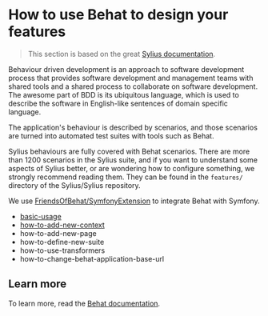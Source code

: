 # How to use Behat to design your features

> This section is based on the great [Sylius documentation](https://docs.sylius.com).

Behaviour driven development is an approach to software development process that provides software development and management teams
with shared tools and a shared process to collaborate on software development. The awesome part of BDD is its ubiquitous language,
which is used to describe the software in English-like sentences of domain specific language.

The application's behaviour is described by scenarios, and those scenarios are turned into automated test suites with tools such as Behat.

Sylius behaviours are fully covered with Behat scenarios. There are more than 1200 scenarios in the Sylius suite, and if you want
to understand some aspects of Sylius better, or are wondering how to configure something, we strongly recommend
reading them. They can be found in the ``features/`` directory of the Sylius/Sylius repository.

We use [FriendsOfBehat/SymfonyExtension](https://github.com/FriendsOfBehat/SymfonyExtension) to integrate Behat with Symfony.

* [basic-usage](behat/basic-usage.md)
* [how-to-add-new-context](behat/how-to-add-new-context.md)
* how-to-add-new-page
* how-to-define-new-suite
* how-to-use-transformers
* how-to-change-behat-application-base-url

Learn more
----------

To learn more, read the [Behat documentation](http://behat.org/en/latest/guides.html).
